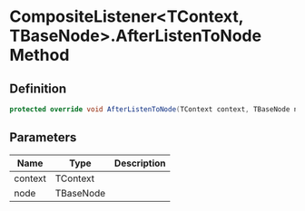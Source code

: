 # CompositeListener&lt;TContext, TBaseNode&gt;.AfterListenToNode Method
## Definition

```c#
protected override void AfterListenToNode(TContext context, TBaseNode node);
```

## Parameters

| Name | Type | Description |
| ---- | ---- | ----------- |
| context | TContext |  |
| node | TBaseNode |  |

